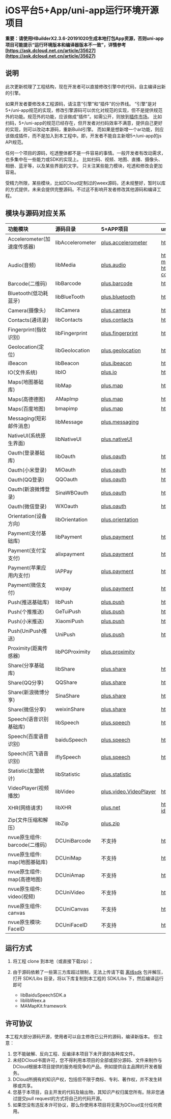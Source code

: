 # iOS平台5+App/uni-app运行环境开源项目

**重要：请使用HBuilderX2.3.6-20191020生成本地打包App资源，否则uni-app项目可能提示“运行环境版本和编译器版本不一致”，详情参考[https://ask.dcloud.net.cn/article/35627](https://ask.dcloud.net.cn/article/35627)**


## 说明
此次更新梳理了工程结构，现在开发者可以直接修改引擎中的代码，自主编译出新的引擎。

如果开发者要修改本工程源码，请注意“引擎”和“插件”的分界线。
“引擎”是对5+/uni-app规范的实现，修改引擎源码可以优化对规范的实现，但不是提供规范外的功能。规范外的功能，应该做成“插件”。如需公开，则放到[插件市场](https://ext.dcloud.net.cn/)。
比如扫码，5+/uni-app的规范已经存在，但开发者对扫码效率不满意，提供自己更好的实现，则可以改动本源码，重新Build引擎。
而如果是想新增一个ar功能，则应该做成插件，而不是加入到本工程中。即，开发者不能自主新增5+/uni-app的js API规范。

任何一个项目的源码，吃透整体都不是一件容易的事情。一般开发者有改动需求，也多集中在一些能力或SDK的实现上。
比如扫码、视频、地图、直播、摄像头、相册、蓝牙等，以及某些界面的文字。
只关注某些能力模块，吃透和修改会更加容易。

受精力所限，某些模块，比如DCloud定制过的weex源码，还未规整好，暂时以库的方式提供，未来会提供完整源码。不过这不影响开发者修改其他源码和编译工程。


## 模块与源码对应关系
| 功能模块                  | 源码目录                  | 5+APP项目                | uni-app项目              |
| :-------                | :-------                | :-------                | :-------                |
| Accelerometer(加速度传感器)   | libAccelerometer      | [plus.accelerometer](https://www.html5plus.org/doc/zh_cn/accelerometer.html) | https://uniapp.dcloud.io/api/system/compass |
| Audio(音频)                  | libMedia              | [plus.audio](https://www.html5plus.org/doc/zh_cn/audio.html) | https://uniapp.dcloud.io/api/media/record-manager https://uniapp.dcloud.io/api/media/audio-context |
| Barcode(二维码)              | libBarcode            | [plus.barcode](https://www.html5plus.org/doc/zh_cn/barcode.html) | https://uniapp.dcloud.io/api/system/barcode |
| Bluetooth(低功耗蓝牙)        | libBlueTooth          | [plus.bluetooth](https://www.html5plus.org/doc/zh_cn/bluetooth.html) | https://uniapp.dcloud.io/api/system/bluetooth |
| Camera(摄像头)               | libCamera             | [plus.camera](https://www.html5plus.org/doc/zh_cn/camera.html) | https://uniapp.dcloud.io/api/media/image |
| Contacts(通讯录)             | libContacts           | [plus.contacts](https://www.html5plus.org/doc/zh_cn/contacts.html) | https://uniapp.dcloud.io/api/system/contact |
| Fingerprint(指纹识别)        | libFingerprint        | [plus.fingerprint](https://www.html5plus.org/doc/zh_cn/fingerprint.html) | https://uniapp.dcloud.io/api/other/authentication |
| Geolocation(定位)           | libGeolocation         | [plus.geolocation](https://www.html5plus.org/doc/zh_cn/geolocation.html) | https://uniapp.dcloud.io/api/location/location |
| iBeacon                     | libBeacon             | [plus.ibeacon](https://www.html5plus.org/doc/zh_cn/ibeacon.html) | https://uniapp.dcloud.io/api/system/ibeacon |
| IO(文件系统)                 | libIO                 | [plus.io](https://www.html5plus.org/doc/zh_cn/io.html) | https://uniapp.dcloud.io/api/file/file |
| Maps(地图基础库)             | libMap                | [plus.map](https://www.html5plus.org/doc/zh_cn/maps.html) | https://uniapp.dcloud.io/api/location/map |
|Maps(高德德图)                | AMapImp               | [plus.map](https://www.html5plus.org/doc/zh_cn/maps.html) | https://uniapp.dcloud.io/api/location/map |
| Maps(百度地图)               | bmapimp               | [plus.map](https://www.html5plus.org/doc/zh_cn/maps.html) | https://uniapp.dcloud.io/api/location/map |
| Messaging(短彩邮件消息)       | libMessage            | [plus.messaging](https://www.html5plus.org/doc/zh_cn/messaging.html) |
|NativeUI(系统原生界面)         | libNativeUI	           | [plus.nativeUI](https://www.html5plus.org/doc/zh_cn/nativeui.html) |
| Oauth(登录基础库)             | libOauth              | [plus.oauth](https://www.html5plus.org/doc/zh_cn/oauth.html) | https://uniapp.dcloud.io/api/plugins/login |
| Oauth(小米登录)               | MiOauth              | [plus.oauth](https://www.html5plus.org/doc/zh_cn/oauth.html) | https://uniapp.dcloud.io/api/plugins/login |
| Oauth(QQ登录)                 | QQOauth              | [plus.oauth](https://www.html5plus.org/doc/zh_cn/oauth.html) | https://uniapp.dcloud.io/api/plugins/login |
| Oauth(新浪微博登录)            | SinaWBOauth          | [plus.oauth](https://www.html5plus.org/doc/zh_cn/oauth.html) | https://uniapp.dcloud.io/api/plugins/login |
| Oauth(微信登录)                | WXOauth              | [plus.oauth](https://www.html5plus.org/doc/zh_cn/oauth.html) | https://uniapp.dcloud.io/api/plugins/login |
| Orientation(设备方向)          | libOrientation       | [plus.orientation](https://www.html5plus.org/doc/zh_cn/orientation.html) |
| Payment(支付基础库)            | libPayment           | [plus.payment](https://www.html5plus.org/doc/zh_cn/payment.html) | https://uniapp.dcloud.io/api/plugins/payment |
| Payment(支付宝支付)            | alixpayment          | [plus.payment](https://www.html5plus.org/doc/zh_cn/payment.html) | https://uniapp.dcloud.io/api/plugins/payment |
| Payment(苹果应用内支付)        | IAPPay	               | [plus.payment](https://www.html5plus.org/doc/zh_cn/payment.html) | https://uniapp.dcloud.io/api/plugins/payment |
| Payment(微信支付)              | wxpay                | [plus.payment](https://www.html5plus.org/doc/zh_cn/payment.html) | https://uniapp.dcloud.io/api/plugins/payment |
| Push(推送基础库)               | libPush              | [plus.push](https://www.html5plus.org/doc/zh_cn/push.html) | https://uniapp.dcloud.io/api/plugins/push |
| Push(个推推送)                 | GeTuiPush            | [plus.push](https://www.html5plus.org/doc/zh_cn/push.html) | https://uniapp.dcloud.io/api/plugins/push |
| Push(小米推送)                 | XiaomiPush           | [plus.push](https://www.html5plus.org/doc/zh_cn/push.html) | https://uniapp.dcloud.io/api/plugins/push |
| Push(UniPush推送)             | UniPush               | [plus.push](https://www.html5plus.org/doc/zh_cn/push.html) | https://uniapp.dcloud.io/api/plugins/push |
| Proximity(距离传感器)          | libPGProximity        | [plus.proximity](https://www.html5plus.org/doc/zh_cn/proximity.html) |
| Share(分享基础库)              | libShare              | [plus.share](https://www.html5plus.org/doc/zh_cn/share.html) | https://uniapp.dcloud.io/api/plugins/share |
| Share(QQ分享)                 | QQShare               | [plus.share](https://www.html5plus.org/doc/zh_cn/share.html) | https://uniapp.dcloud.io/api/plugins/share |
| Share(新浪微博分享)            | SinaShare             | [plus.share](https://www.html5plus.org/doc/zh_cn/share.html) | https://uniapp.dcloud.io/api/plugins/share |
| Share(微信分享)                | weixinShare           | [plus.share](https://www.html5plus.org/doc/zh_cn/share.html) | https://uniapp.dcloud.io/api/plugins/share |
| Speech(语音识别基础库)          | libSpeech	            | [plus.speech](https://www.html5plus.org/doc/zh_cn/speech.html) | https://uniapp.dcloud.io/api/plugins/voice |
| Speech(百度语音识别)           | baiduSpeech           | [plus.speech](https://www.html5plus.org/doc/zh_cn/speech.html) | https://uniapp.dcloud.io/api/plugins/voice |
| Speech(讯飞语音识别)            | iflySpeech           | [plus.speech](https://www.html5plus.org/doc/zh_cn/speech.html) | https://uniapp.dcloud.io/api/plugins/voice |
| Statistic(友盟统计)             | libStatistic         | [plus.statistic](https://www.html5plus.org/doc/zh_cn/statistic.html) |
| VideoPlayer(视频播放)           | libVideo             | [plus.video.VideoPlayer](https://www.html5plus.org/doc/zh_cn/video.html#plus.video.VideoPlayer) | https://uniapp.dcloud.io/api/media/video |
| XHR(网络请求)                   | libXHR               | [plus.net](https://www.html5plus.org/doc/zh_cn/xhr.html) | https://uniapp.dcloud.io/api/request/request?id=request |
| Zip(文件压缩和解压)	             | libZip               | [plus.zip](https://www.html5plus.org/doc/zh_cn/zip.html) |
| nvue原生组件: barcode(二维码)    | DCUniBarcode         | 不支持 | https://uniapp.dcloud.io/component/barcode |
| nvue原生组件: map(地图基础库)    | DCUniMap             | 不支持 | https://uniapp.dcloud.io/component/map |
| nvue原生组件: map(高德地图)      | DCUniAmap            | 不支持 | https://uniapp.dcloud.io/component/map |
| nvue原生组件: video(视频)        | DCUniVideo           | 不支持 | https://uniapp.dcloud.io/component/video |
| nvue原生组件: canvas            | DCUniCanvas          | 不支持 | https://github.com/dcloudio/NvueCanvasDemo |
| nvue原生模块: FaceID            | DCUniFaceID          | 不支持 | https://uniapp.dcloud.io/api/other/authentication |



## 运行方式

1. 将工程 clone 到本地（或直接下载zip）；
2. 由于源码依赖了一些第三方库超过限制，无法上传请下载 [离线sdk](https://ask.dcloud.net.cn/docs/#//ask.dcloud.net.cn/article/103) 包并解压，打开 SDK/Libs 目录，将以下库复制到本工程的 SDK/Libs 下，然后编译运行即可

	- libBaiduSpeechSDK.a
	- liblibWeex.a
	- MAMapKit.framework

## 许可协议
本工程大部分源码开源，使用者可以自主修改已公开的源码，编译新版本。
但注意：

1. 您不能破解、反向工程、反编译本项目下未开源的各种库文件。
2. 未经DCloud书面许可，您不得利用本项目的全部或部分源码、文件来制作与DCloud根据本项目提供的服务相竞争的产品，例如提供自主品牌的开发者服务。
3. DCloud所拥有的知识产权，包括但不限于商标、专利、著作权，并不发生转移或共享。
4. 您基于本项目，自主开发的代码及输出物，其知识产权归属您所有。除非您通过提交pull request的方式将自己的代码开源。
5. 如果您没有违反本许可协议，那么你使用本项目将无需为DCloud支付任何费用。
